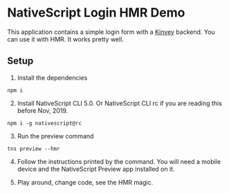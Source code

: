 # NativeScript Login HMR Demo

This application contains a simple login form with a [Kinvey](https://devcenter.kinvey.com/nativescript/guides/getting-started) backend. You can use it with HMR. It works pretty well.

## Setup

1. Install the dependencies

```
npm i
```

2. Install NativeScript CLI 5.0. Or NativeScript CLI rc if you are reading this before Nov, 2019.

```
npm i -g nativescript@rc
```

3. Run the preview command

```
tns preview --hmr
```

4. Follow the instructions printed by the command. You will need a mobile device and the NativeScript Preview app installed on it.

5. Play around, change code, see the HMR magic.

